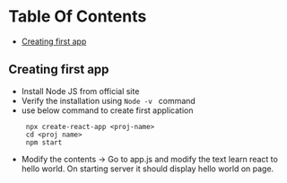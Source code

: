 # Table Of Contents
- [Creating first app](#creating-first-app)
## Creating first app
- Install Node JS from official site
-  Verify the installation using ```Node -v ``` command
-  use below command to create first application
   ```
    npx create-react-app <proj-name>
    cd <proj name>
    npm start
   ```
- Modify the contents -> Go to app.js and modify the text learn react to hello world. On starting server it should display hello world on page.
  
